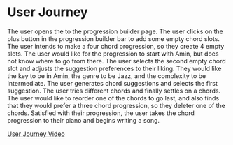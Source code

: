 # User Journey

The user opens the to the progression builder page. The user clicks on the plus button in the progression builder bar to add some empty chord slots. The user intends to make a four chord progression, so they create 4 empty slots. The user would like for the progression to start with Amin, but does not know where to go from there. The user selects the second empty chord slot and adjusts the suggestion preferences to their liking. They would like the key to be in Amin, the genre to be Jazz, and the complexity to be Intermediate. The user generates chord suggestions and selects the first suggestion. The user tries different chords and finally settles on a chords. The user would like to reorder one of the chords to go last, and also finds that they would prefer a three chord progression, so they deleter one of the chords. Satisfied with their progression, the user takes the chord progression to their piano and begins writing a song.

[User Journey Video](Screen-recording.mp4)